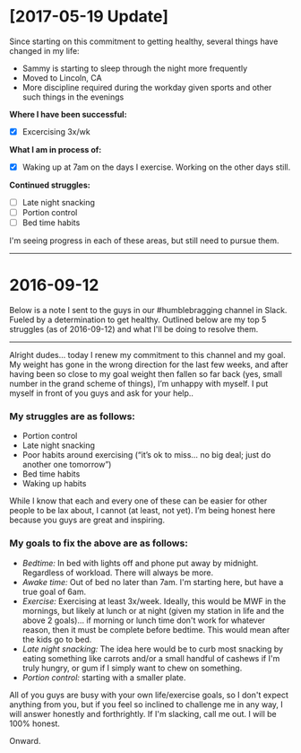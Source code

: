 
# [2017-05-19 Update]
Since starting on this commitment to getting healthy, several things have changed in my life:
 - Sammy is starting to sleep through the night more frequently
 - Moved to Lincoln, CA
 - More discipline required during the workday given sports and other such things in the evenings

**Where I have been successful:**
 - [x] Excercising 3x/wk

**What I am in process of:**
 - [x] Waking up at 7am on the days I exercise. Working on the other days still.

**Continued struggles:**
 - [ ] Late night snacking
 - [ ] Portion control
 - [ ] Bed time habits

I'm seeing progress in each of these areas, but still need to pursue them.

---

# 2016-09-12

Below is a note I sent to the guys in our #humblebragging channel in Slack. Fueled by a determination to get healthy. Outlined below are my top 5 struggles (as of 2016-09-12) and what I'll be doing to resolve them.

---

Alright dudes... today I renew my commitment to this channel and my goal. My weight has gone in the wrong direction for the last few weeks, and after having been so close to my goal weight then fallen so far back (yes, small number in the grand scheme of things), I’m unhappy with myself. I put myself in front of you guys and ask for your help..

### My struggles are as follows:

 - Portion control
 - Late night snacking
 - Poor habits around exercising (“it’s ok to miss… no big deal; just do another one tomorrow”)
 - Bed time habits
 - Waking up habits

While I know that each and every one of these can be easier for other people to be lax about, I cannot (at least, not yet). I’m being honest here because you guys are great and inspiring.

### My goals to fix the above are as follows:

 - *Bedtime:* In bed with lights off and phone put away by midnight. Regardless of workload. There will always be more.
 - *Awake time:* Out of bed no later than 7am. I'm starting here, but have a true goal of 6am.
 - *Exercise:* Exercising at least 3x/week. Ideally, this would be MWF in the mornings, but likely at lunch or at night (given my station in life and the above 2 goals)... if morning or lunch time don't work for whatever reason, then it must be complete before bedtime. This would mean after the kids go to bed.
 - *Late night snacking:* The idea here would be to curb most snacking by eating something like carrots and/or a small handful of cashews if I'm truly hungry, or gum if I simply want to chew on something.
 - *Portion control:* starting with a smaller plate.

All of you guys are busy with your own life/exercise goals, so I don't expect anything from you, but if you feel so inclined to challenge me in any way, I will answer honestly and forthrightly. If I'm slacking, call me out. I will be 100% honest.

Onward.
